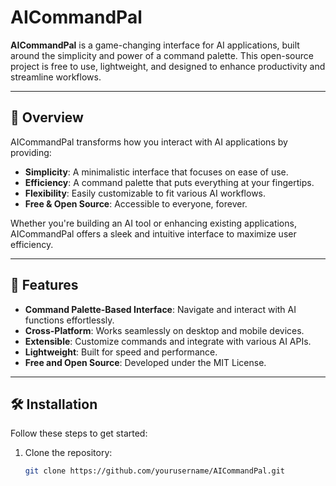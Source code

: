 # AICommandPal

**AICommandPal** is a game-changing interface for AI applications, built around the simplicity and power of a command palette. This open-source project is free to use, lightweight, and designed to enhance productivity and streamline workflows.

---

## 🚀 Overview

AICommandPal transforms how you interact with AI applications by providing:

- **Simplicity**: A minimalistic interface that focuses on ease of use.
- **Efficiency**: A command palette that puts everything at your fingertips.
- **Flexibility**: Easily customizable to fit various AI workflows.
- **Free & Open Source**: Accessible to everyone, forever.

Whether you're building an AI tool or enhancing existing applications, AICommandPal offers a sleek and intuitive interface to maximize user efficiency.

---

## 🌟 Features

- **Command Palette-Based Interface**: Navigate and interact with AI functions effortlessly.
- **Cross-Platform**: Works seamlessly on desktop and mobile devices.
- **Extensible**: Customize commands and integrate with various AI APIs.
- **Lightweight**: Built for speed and performance.
- **Free and Open Source**: Developed under the MIT License.

---

## 🛠️ Installation

Follow these steps to get started:

1. Clone the repository:
   ```bash
   git clone https://github.com/yourusername/AICommandPal.git
